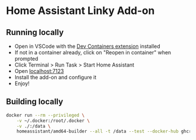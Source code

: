 # Home Assistant Linky Add-on

## Running locally

- Open in VSCode with the [Dev Containers extension](https://marketplace.visualstudio.com/items?itemName=ms-vscode-remote.remote-containers) installed
- If not in a container already, click on "Reopen in container" when prompted
- Click Terminal > Run Task > Start Home Assistant
- Open [localhost:7123](http://localhost:7123)
- Install the add-on and configure it
- Enjoy!

## Building locally

```bash
docker run --rm --privileged \
	-v ~/.docker:/root/.docker \
	-v ./:/data \
	homeassistant/amd64-builder --all -t /data --test --docker-hub ghcr.io/bokub
```

